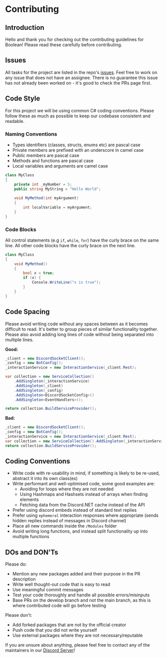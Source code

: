 # Contributing
## Introduction
Hello and thank you for checking out the contributing guidelines for Boolean! Please read these carefully before contributing.

## Issues
All tasks for the project are listed in the repo's [issues](https://github.com/conaticusgrp/boolean-revamp/issues). Feel free to work on any issue that does not have an assignee. There is no guarantee this issue has not already been worked on - it's good to check the PRs page first.

## Code Style
For this project we will be using common C# coding conventions. Please follow these as much as possible to keep our codebase consistent and readable.
### Naming Conventions
- Types identifiers (classes, structs, enums etc) are pascal case
- Private members are prefixed with an underscore in camel case
- Public members are pascal case
- Methods and functions are pascal case
- Local variables and arguments are camel case
```csharp
class MyClass
{
    private int _myNumber = 5;
    public string MyString = "Hello World";
    
    void MyMethod(int myArgument)
    {
        int localVariable = myArgument;
    }
}
```

### Code Blocks
All control statements (e.g `if`, `while`, `for`) have the curly brace on the same line. All other code blocks have the curly brace on the next line.
```csharp
class MyClass
{
    void MyMethod()
    {
        bool x = true;
        if (x) {
            Console.WriteLine("x is true");
        }
    }
}
```

## Code Spacing
Please avoid writing code without any spaces between as it becomes difficult to read. It's better to group pieces of similar functionality together.
Please also avoid adding long lines of code without being separated into multiple lines.

**Good:**
```csharp
_client = new DiscordSocketClient();
_config = new BotConfig();
_interactionService = new InteractionService(_client.Rest);

var collection = new ServiceCollection()
    .AddSingleton(_interactionService)
    .AddSingleton(_client)
    .AddSingleton(_config)
    .AddSingleton<DiscordSocketConfig>()
    .AddSingleton<EventHandlers>();

return collection.BuildServiceProvider();
```

**Bad:**
```csharp
_client = new DiscordSocketClient();
_config = new BotConfig();
_interactionService = new InteractionService(_client.Rest);
var collection = new ServiceCollection().AddSingleton(_interactionService).AddSingleton(_client).AddSingleton(_config).AddSingleton<DiscordSocketConfig>().AddSingleton<EventHandlers>();
return collection.BuildServiceProvider();
```

## Coding Conventions
- Write code with re-usability in mind, if something is likely to be re-used, abstract it into its own class(es)
- Write performant and well-optimised code, some good examples are:
  - Avoiding for loops where they are not needed
  - Using Hashmaps and Hashsets instead of arrays when finding elements
  - Fetching data from the Discord.NET cache instead of the API
- Prefer using discord embeds instead of standard text replies
- Prefer using `ephemeral` interaction responses where appropriate (sends hidden replies instead of messages in Discord channel)
- Place all new commands inside the `/Modules` folder
- Avoid writing long functions, and instead split functionality up into multiple functions

## DOs and DON'Ts
Please do:
- Mention any new packages added and their purpose in the PR description
- Write well thought-out code that is easy to read
- Use meaningful commit messages
- Test your code thoroughly and handle all possible errors/misinputs
- Base PRs on the develop branch and not the main branch, as this is where contributed code will go before testing

Please don't:
- Add forked packages that are not by the official creator
- Push code that you did not write yourself
- Use external packages where they are not necessary/reputable

If you are unsure about anything, please feel free to contact any of the maintainers in our [Discord Server](https://discord.gg/nhdq8Hp33B)!
